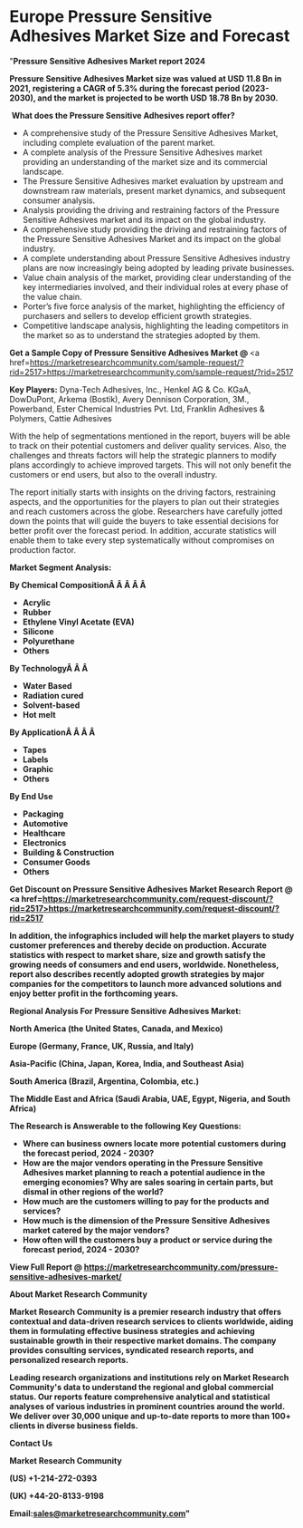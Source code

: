 # Europe Pressure Sensitive Adhesives Market Size and Forecast
"<strong>Pressure Sensitive Adhesives Market report 2024</strong>

<strong>Pressure Sensitive Adhesives Market size was valued at USD 11.8 Bn in 2021, registering a CAGR of 5.3% during the forecast period (2023-2030), and the market is projected to be worth USD 18.78 Bn by 2030.</strong>

 <strong><b>What does the Pressure Sensitive Adhesives report offer?</b></strong>
<ul>
  <li>A comprehensive study of the Pressure Sensitive Adhesives Market, including complete evaluation of the parent market.</li>
  <li>A complete analysis of the Pressure Sensitive Adhesives market providing an understanding of the market size and its commercial landscape.</li>
  <li>The Pressure Sensitive Adhesives market evaluation by upstream and downstream raw materials, present market dynamics, and subsequent consumer analysis.</li>
  <li>Analysis providing the driving and restraining factors of the Pressure Sensitive Adhesives market and its impact on the global industry.</li>
  <li>A comprehensive study providing the driving and restraining factors of the Pressure Sensitive Adhesives Market and its impact on the global industry.</li>
  <li>A complete understanding about Pressure Sensitive Adhesives industry plans are now increasingly being adopted by leading private businesses.</li>
  <li>Value chain analysis of the market, providing clear understanding of the key intermediaries involved, and their individual roles at every phase of the value chain.</li>
  <li>Porter’s five force analysis of the market, highlighting the efficiency of purchasers and sellers to develop efficient growth strategies.</li>
  <li>Competitive landscape analysis, highlighting the leading competitors in the market so as to understand the strategies adopted by them.</li>
</ul>

<strong>Get a Sample Copy of Pressure Sensitive Adhesives Market @ </strong><a href=https://marketresearchcommunity.com/sample-request/?rid=2517><u>https://marketresearchcommunity.com/sample-request/?rid=2517</u></a>

<strong>Key Players:</strong> 
Dyna-Tech Adhesives, Inc., Henkel AG &amp; Co. KGaA, DowDuPont, Arkema (Bostik), Avery Dennison Corporation, 3M., Powerband, Ester Chemical Industries Pvt. Ltd, Franklin Adhesives &amp; Polymers, Cattie Adhesives

With the help of segmentations mentioned in the report, buyers will be able to track on their potential customers and deliver quality services. Also, the challenges and threats factors will help the strategic planners to modify plans accordingly to achieve improved targets. This will not only benefit the customers or end users, but also to the overall industry.

The report initially starts with insights on the driving factors, restraining aspects, and the opportunities for the players to plan out their strategies and reach customers across the globe. Researchers have carefully jotted down the points that will guide the buyers to take essential decisions for better profit over the forecast period. In addition, accurate statistics will enable them to take every step systematically without compromises on production factor.

<strong>Market Segment Analysis:</strong>


<strong><strong>By Chemical CompositionÂ Â Â Â Â  </strong></h4>
<ul>
 	<li>Acrylic</li>
 	<li>Rubber</li>
 	<li>Ethylene Vinyl Acetate (EVA)</li>
 	<li>Silicone</li>
 	<li>Polyurethane</li>
 	<li>Others</li>
</ul>
<strong><strong>By TechnologyÂ Â Â  </strong></h4>
<ul>
 	<li>Water Based</li>
 	<li>Radiation cured</li>
 	<li>Solvent-based</li>
 	<li>Hot melt</li>
</ul>
<strong><strong>By ApplicationÂ Â Â Â  </strong></h4>
<ul>
 	<li>Tapes</li>
 	<li>Labels</li>
 	<li>Graphic</li>
 	<li>Others</li>
</ul>
<strong><strong>By End Use </strong></h4>
<ul>
 	<li>Packaging</li>
 	<li>Automotive</li>
 	<li>Healthcare</li>
 	<li>Electronics</li>
 	<li>Building &amp; Construction</li>
 	<li>Consumer Goods</li>
 	<li>Others</li>
</ul>

<strong>Get Discount on Pressure Sensitive Adhesives Market Research Report @ </b></strong><a href=https://marketresearchcommunity.com/request-discount/?rid=2517><u>https://marketresearchcommunity.com/request-discount/?rid=2517</u></a>

In addition, the infographics included will help the market players to study customer preferences and thereby decide on production. Accurate statistics with respect to market share, size and growth satisfy the growing needs of consumers and end users, worldwide. Nonetheless, report also describes recently adopted growth strategies by major companies for the competitors to launch more advanced solutions and enjoy better profit in the forthcoming years.

<strong>Regional Analysis For Pressure Sensitive Adhesives Market:</strong>

<strong>North America</strong> (the United States, Canada, and Mexico)

<strong>Europe</strong> (Germany, France, UK, Russia, and Italy)

<strong>Asia-Pacific</strong> (China, Japan, Korea, India, and Southeast Asia)

<strong>South America</strong> (Brazil, Argentina, Colombia, etc.)

<strong>The Middle East and Africa</strong> (Saudi Arabia, UAE, Egypt, Nigeria, and South Africa)

<strong>The Research is Answerable to the following Key Questions:</strong>
<ul>
 	<li>Where can business owners locate more potential customers during the forecast period, 2024 - 2030?</li>
 	<li>How are the major vendors operating in the Pressure Sensitive Adhesives market planning to reach a potential audience in the emerging economies? Why are sales soaring in certain parts, but dismal in other regions of the world?</li>
 	<li>How much are the customers willing to pay for the products and services?</li>
 	<li>How much is the dimension of the Pressure Sensitive Adhesives market catered by the major vendors?</li>
 	<li>How often will the customers buy a product or service during the forecast period, 2024 - 2030?</li>
</ul>

<strong>View Full Report @</strong> <a href=https://marketresearchcommunity.com/pressure-sensitive-adhesives-market/>https://marketresearchcommunity.com/pressure-sensitive-adhesives-market/</a>

<strong>About Market Research Community</strong>

Market Research Community is a premier research industry that offers contextual and data-driven research services to clients worldwide, aiding them in formulating effective business strategies and achieving sustainable growth in their respective market domains. The company provides consulting services, syndicated research reports, and personalized research reports.

Leading research organizations and institutions rely on Market Research Community's data to understand the regional and global commercial status. Our reports feature comprehensive analytical and statistical analyses of various industries in prominent countries around the world. We deliver over 30,000 unique and up-to-date reports to more than 100+ clients in diverse business fields.

<strong>Contact Us</strong>

<strong>Market Research Community</strong>

(US) +1-214-272-0393

(UK) +44-20-8133-9198

<strong>Email:</strong>sales@marketresearchcommunity.com"
